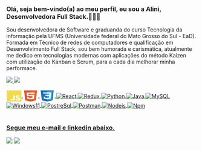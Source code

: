  ### Olá, seja bem-vindo(a) ao meu perfil, eu sou a Alini, Desenvolvedora Full Stack.👊🏻😎
 Sou desenvolvedora de Software e graduanda do curso Tecnologia da informação pela UFMS (Universidade federal do Mato Grosso do Sul - EaD). 
 Formada em Técnico de redes de computadores e qualificação em Desenvolvimento Full Stack, sou bem humorada e carismática, atualmente me dedico em tecnologias modernas com aplicações do método Kaizen com 
 utilização do Kanban e Scrum, para a cada dia melhorar minha performace. 
 
<div>
  <a href="https://github.com/alinimaiak">
  <img height="180em" src="https://github-readme-stats.vercel.app/api?username=alinimaiak&show_icons=true&theme=onedark&include_all_commits=true&count_private=true"/>
  <img height="180em" src="https://github-readme-stats.vercel.app/api/top-langs/?username=alinimaiak&layout=compact&langs_count=6&theme=onedark"/>
</div>
<div style="display: inline_block"><br>
  <img align="center" alt="JavaScript" height="30" width="40" src="https://raw.githubusercontent.com/devicons/devicon/master/icons/javascript/javascript-plain.svg">
  <img align="center" alt="HTML" height="30" width="40" src="https://raw.githubusercontent.com/devicons/devicon/master/icons/html5/html5-original.svg">
  <img align="center" alt="CSS" height="30" width="40" src="https://raw.githubusercontent.com/devicons/devicon/master/icons/css3/css3-original.svg">
  <img align="center" alt="React" height="30" width="40" src="https://cdn.jsdelivr.net/gh/devicons/devicon/icons/react/react-original.svg" />
  <img align="center" alt="Redux" height="30" width="40" src="https://cdn.jsdelivr.net/gh/devicons/devicon/icons/redux/redux-original.svg" />
  <img align="center" alt="Python" height="30" width="40" src="https://cdn.jsdelivr.net/gh/devicons/devicon/icons/python/python-original.svg" />
  <img align="center" alt="Java" height="30" width="40" src="https://cdn.jsdelivr.net/gh/devicons/devicon@latest/icons/java/java-original-wordmark.svg" />
  <img align="center" alt="MySQL" height="30" width="40" src="https://cdn.jsdelivr.net/gh/devicons/devicon@latest/icons/mysql/mysql-original-wordmark.svg" />
  <img align="center" alt="Windows11" height="30" width="40" src="https://cdn.jsdelivr.net/gh/devicons/devicon@latest/icons/windows11/windows11-original-wordmark.svg" />
  <img align="center" alt="PostreSql" height="30" width="40" src="https://cdn.jsdelivr.net/gh/devicons/devicon@latest/icons/postgresql/postgresql-original-wordmark.svg" />
  <img align="center" alt="Postman" height="30" width="40" src="https://cdn.jsdelivr.net/gh/devicons/devicon@latest/icons/postman/postman-original.svg" />
  <img align="center" alt="Nodejs" height="30" width="40" src="https://cdn.jsdelivr.net/gh/devicons/devicon@latest/icons/nodejs/nodejs-original-wordmark.svg" />
  <img align="center" alt="Npm" height="30" width="40" src="https://cdn.jsdelivr.net/gh/devicons/devicon@latest/icons/npm/npm-original-wordmark.svg" />

</div>
 
 <br>
 
  ### Segue meu e-mail e linkedin abaixo.
 
<div> 
<div> 

  <a href = "mailto:alini.kmaia@gmail.com"><img src="https://img.shields.io/badge/-Gmail-%23333?style=for-the-badge&logo=gmail&logoColor=white" target="_blank"></a>
  <a href="https://www.linkedin.com/in/alinimaia/" target="_blank"><img src="https://img.shields.io/badge/-LinkedIn-%230077B5?style=for-the-badge&logo=linkedin&logoColor=white" target="_blank"></a>

</div>
